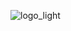 ![logo_light](https://user-images.githubusercontent.com/67170933/198891197-2734a03c-674e-4887-91f3-27f2923758a5.png)
